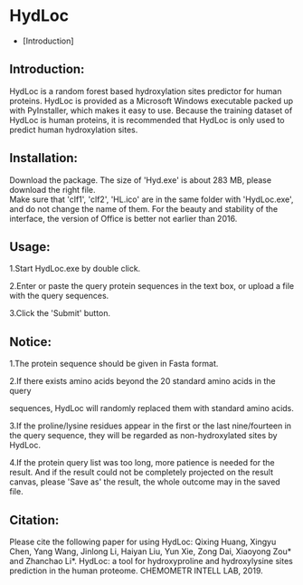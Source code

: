 # HydLoc
* [Introduction]

## Introduction:

HydLoc is a random forest based hydroxylation sites predictor for human proteins. HydLoc is provided as 
a Microsoft Windows executable packed up with PyInstaller, which makes it easy to use. Because the 
training dataset of HydLoc is human proteins, it is recommended that HydLoc is only used to predict 
human hydroxylation sites.

## Installation:

Download the package. The size of 'Hyd.exe' is about 283 MB, please download the right file.  
Make sure that 'clf1', 'clf2', 'HL.ico' are in the same folder with 'HydLoc.exe', and do not
change the name of them. For the beauty and stability of the interface, the version of Office 
is better not earlier than 2016.

## Usage:

1.Start HydLoc.exe by double click.

2.Enter or paste the query protein sequences in the text box, or upload a file with the query sequences.

3.Click the 'Submit' button.

## Notice:

1.The protein sequence should be given in Fasta format.

2.If there exists amino acids beyond the 20 standard amino acids in the query

sequences, HydLoc will randomly replaced them with standard amino acids. 

3.If the proline/lysine residues appear in the first or the last nine/fourteen in the query sequence, 
they will be regarded as non-hydroxylated sites by HydLoc. 

4.If the protein query list was too long, more patience is needed for the result.
And if the result could not be completely projected on the result canvas, please 'Save 
as' the result, the whole outcome may in the saved file.

## Citation:

Please cite the following paper for using HydLoc:
Qixing Huang, Xingyu Chen, Yang Wang, Jinlong Li, Haiyan Liu,
Yun Xie, Zong Dai, Xiaoyong Zou* and Zhanchao Li*. HydLoc: a 
tool for hydroxyproline and hydroxylysine sites prediction in 
the human proteome. CHEMOMETR INTELL LAB, 2019.
